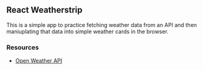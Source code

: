 ## React Weatherstrip   

This is a simple app to practice fetching weather data from an API and then maniuplating that data into simple weather cards in the browser. 

### Resources

- [Open Weather API](https://openweathermap.org/api)